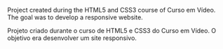   Project created during the HTML5 and CSS3 course of Curso em Vídeo. The goal was to develop a responsive website.
  
  Projeto criado durante o curso de HTML5 e CSS3 do Curso em Vídeo. O objetivo era desenvolver um site responsivo.
